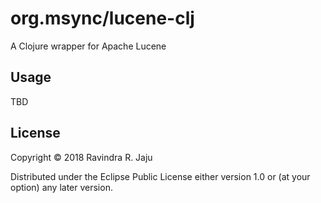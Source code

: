 # org.msync/lucene-clj

A Clojure wrapper for Apache Lucene

## Usage

TBD

## License

Copyright © 2018 Ravindra R. Jaju

Distributed under the Eclipse Public License either version 1.0 or (at
your option) any later version.
